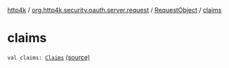 [http4k](../../index.md) / [org.http4k.security.oauth.server.request](../index.md) / [RequestObject](index.md) / [claims](./claims.md)

# claims

`val claims: `[`Claims`](../-claims/index.md) [(source)](https://github.com/http4k/http4k/blob/master/http4k-security-oauth/src/main/kotlin/org/http4k/security/oauth/server/request/RequestObject.kt#L34)